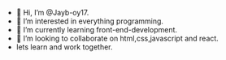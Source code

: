 - 👋 Hi, I’m @Jayb-oy17.
- 👀 I’m interested in everything programming. 
- 🌱 I’m currently learning front-end-development. 
- 💞️ I’m looking to collaborate on html,css,javascript and react.
- lets learn and work together.
<!---
Jayb-oy17/Jayb-oy17 is a ✨ special ✨ repository because its `README.md` (this file) appears on your GitHub profile.
You can click the Preview link to take a look at your changes.
--->
